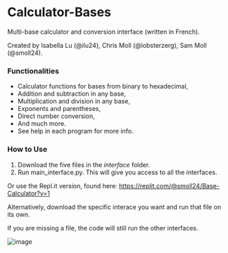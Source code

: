 # Calculator-Bases
Multi-base calculator and conversion interface (written in French).

Created by Isabella Lu (@ilu24), Chris Moll (@lobsterzerg), Sam Moll (@smoll24).


### Functionalities
- Calculator functions for bases from binary to hexadecimal,
- Addition and subtraction in any base,
- Multiplication and division in any base,
- Exponents and parentheses,
- Direct number conversion,
- And much more.
- See help in each program for more info.

### How to Use
1) Download the five files in the *interface* folder.
2) Run main_interface.py.
This will give you access to all the interfaces.

Or use the Repl.it version, found here: https://replit.com/@smoll24/Base-Calculator?v=1

Alternatively, download the specific interace you want and run that file on its own.

If you are missing a file, the code will still run the other interfaces.


![image](https://user-images.githubusercontent.com/115204665/226491693-ea57e4d4-8996-42ab-8827-9e5ac81206b7.png)
